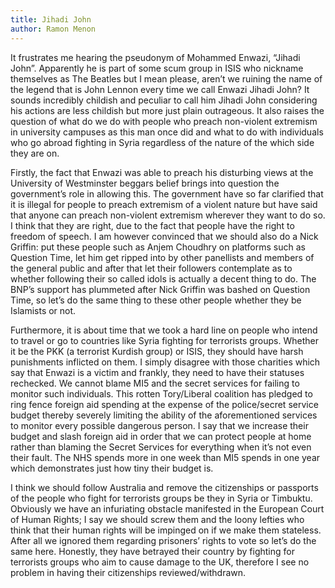 ```yaml
---
title: Jihadi John
author: Ramon Menon
---
```


It frustrates me hearing the pseudonym of Mohammed Enwazi, “Jihadi John”. Apparently he is part of some scum group in ISIS who nickname themselves as The Beatles but I mean please, aren’t we ruining the name of the legend that is John Lennon every time we call Enwazi Jihadi John? It sounds incredibly childish and peculiar to call him Jihadi John considering his actions are less childish but more just plain outrageous. It also raises the question of what do we do with people who preach non-violent extremism in university campuses as this man once did and what to do with individuals who go abroad fighting in Syria regardless of the nature of the which side they are on.

Firstly, the fact that Enwazi was able to preach his disturbing views at the University of Westminster beggars belief brings into question the government’s role in allowing this.
The government have so far clarified that it is illegal for people to preach extremism of a violent nature but have said that anyone can preach non-violent extremism wherever they want to do so. I think that they are right, due to the fact that people have the right to freedom of speech. I am however convinced that we should also do a Nick Griffin: put these people such as Anjem Choudhry on platforms such as Question Time, let him get ripped into by other panellists and members of the general public and after that let their followers contemplate as to whether following their so called idols is actually a decent thing to do. The BNP’s support has plummeted after Nick Griffin was bashed on Question Time, so let’s do the same thing to these other people whether they be Islamists or not.

Furthermore, it is about time that we took a hard line on people who intend to travel or go to countries like Syria fighting for terrorists groups. Whether it be the PKK (a terrorist Kurdish group) or ISIS, they should have harsh punishments inflicted on them. I simply disagree with those charities which say that Enwazi is a victim and frankly, they need to have their statuses rechecked. We cannot blame MI5 and the secret services for failing to monitor such individuals. This rotten Tory/Liberal coalition has pledged to ring fence foreign aid spending at the expense of the police/secret service budget thereby severely limiting the ability of the aforementioned services to monitor every possible dangerous person. I say that we increase their budget and slash foreign aid in order that we can protect people at home rather than blaming the Secret Services for everything when it’s not even their fault. The NHS spends more in one week than  MI5 spends in one year which demonstrates just how tiny their budget is.

I think we should follow Australia and remove the citizenships or passports of the people who fight for terrorists groups be they in Syria or Timbuktu. Obviously we have an infuriating obstacle manifested in the European Court of Human Rights; I say we should screw them and the loony lefties who think that their human rights will be impinged on if we make them stateless. After all we ignored them regarding prisoners’ rights to vote so let’s do the same here. Honestly, they have betrayed their country by fighting for terrorists groups who aim to cause damage to the UK, therefore I see no problem in having their citizenships reviewed/withdrawn.
